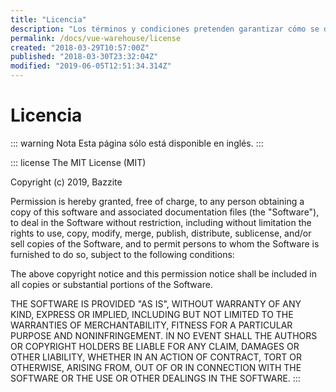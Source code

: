 ```yaml
---
title: "Licencia"
description: "Los términos y condiciones pretenden garantizar cómo se debe usar, modificar y/o compartir Vue.js Warehouse."
permalink: /docs/vue-warehouse/license
created: "2018-03-29T10:57:00Z"
published: "2018-03-30T23:32:04Z"
modified: "2019-06-05T12:51:34.314Z"
---
```


# Licencia

::: warning Nota
Esta página sólo está disponible en inglés.
:::

::: license
The MIT License (MIT)

Copyright (c) 2019, Bazzite

Permission is hereby granted, free of charge, to any person obtaining a copy of this software and associated documentation files (the "Software"), to deal in the Software without restriction, including without limitation the rights to use, copy, modify, merge, publish, distribute, sublicense, and/or sell copies of the Software, and to permit persons to whom the Software is furnished to do so, subject to the following conditions:

The above copyright notice and this permission notice shall be included in all copies or substantial portions of the Software.

THE SOFTWARE IS PROVIDED "AS IS", WITHOUT WARRANTY OF ANY KIND, EXPRESS OR IMPLIED, INCLUDING BUT NOT LIMITED TO THE WARRANTIES OF MERCHANTABILITY, FITNESS FOR A PARTICULAR PURPOSE AND NONINFRINGEMENT. IN NO EVENT SHALL THE AUTHORS OR COPYRIGHT HOLDERS BE LIABLE FOR ANY CLAIM, DAMAGES OR OTHER LIABILITY, WHETHER IN AN ACTION OF CONTRACT, TORT OR OTHERWISE, ARISING FROM, OUT OF OR IN CONNECTION WITH THE SOFTWARE OR THE USE OR OTHER DEALINGS IN THE SOFTWARE.
:::
